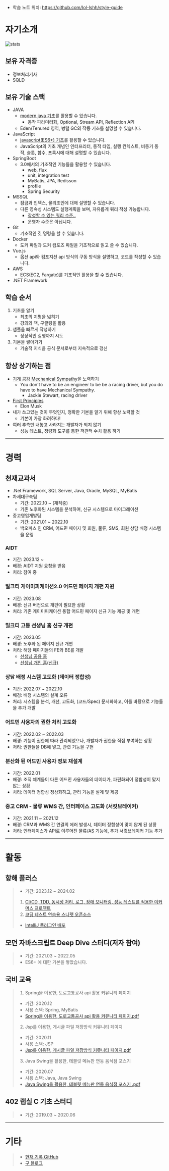 - 학습 노트 위치: <https://github.com/Iol-lshh/style-guide>

# 자기소개
![stats](https://github-readme-stats.vercel.app/api?username=iol-lshh&count_private=true&show_icons=true&theme=buefy)

## 보유 자격증
- 정보처리기사
- SQLD

## 보유 기술 스택
- JAVA
	- [modern java 기초](https://github.com/Iol-lshh/style-guide/blob/main/java/doc_Java_Style.md)를 활용할 수 있습니다.
		- 동작 파라미터화, Optional, Stream API, Reflection API
	- Eden/Tenured 영역, 병렬 GC의 작동 기초를 설명할 수 있습니다.
- JavaScript
	- [javascript(ES6+) 기초](https://github.com/Iol-lshh/style-guide/blob/main/javascript/doc_Js_Style.md)를 활용할 수 있습니다.
	- JavaScript의 기초 개념인 인터프리터, 동적 타입, 실행 컨텍스트, 비동기 동작, 슬롯, 함수, 프록시에 대해 설명할 수 있습니다.
- SpringBoot
	- 3.0에서의 기초적인 기능들을 활용할 수 있습니다.
		- web, flux
		- unit, integration test
		- MyBatis, JPA, Redisson
		- profile
		- Spring Security
- MSSQL
	- 잠금과 인덱스, 물리조인에 대해 설명할 수 있습니다.
	- 다른 영속성 시스템도 실행계획을 보며, 자유롭게 쿼리 작성 가능합니다.
		- [작성할 수 있는 쿼리 수준..](https://github.com/Iol-lshh/portfolio/tree/main/MSSQL)
 		- 운영자 수준은 아닙니다.
- Git
	- 기초적인 깃 명령을 할 수 있습니다.	
- Docker
	- 도커 파일과 도커 컴포즈 파일을 기초적으로 읽고 쓸 수 있습니다.
- Vue.js
	- 옵션 api와 컴포지션 api 방식의 구동 방식을 설명하고, 코드를 작성할 수 있습니다.
- AWS
	- ECS(EC2, Fargate)를 기초적인 활용을 할 수 있습니다.
- .NET Framework

## 학습 순서
1. 기초를 알기
	- 최초의 지평을 넓히기 
	- 강의와 책, 구글링을 활용
2. 샘플을 빠르게 작성하기
	- 정상적인 실행까지 시도
3. 기본을 쌓아가기
	- 기술적 지식을 공식 문서로부터 지속적으로 갱신

## 항상 상기하는 점
- [기계 공감 Mechanical Sympathy](https://wa.aws.amazon.com/wellarchitected/2020-07-02T19-33-23/wat.concept.mechanical-sympathy.en.html)을 노력하기
	- You don't have to be an engineer to be be a racing driver, but you do have to have Mechanical Sympathy. 
		- Jackie Stewart, racing driver
- [First Principles](https://jamesclear.com/first-principles)
	- Elon Musk
- 내가 쓰고있는 것이 무엇인지, 정확한 기본을 알기 위해 항상 노력할 것
	- 기본이 가장 화려하다!
- 여러 추측만 내놓고 사라지는 개발자가 되지 않기
	- 성능 테스트, 정량화 도구를 통한 객관적 수치 활용 하기

---

# 경력
## 천재교과서
- .Net Framework, SQL Server, Java, Oracle, MySQL, MyBatis
- 차세대구축팀
	- 기간: 2022.10 ~ (재직중)
	- 기존 노후화된 시스템을 분석하여, 신규 시스템으로 마이그레이션
- 중고영업개발팀
	- 기간: 2021.01 ~ 2022.10
	- 백오피스 인 CRM, 어드민 페이지 및 회원, 물류, SMS, 회원 상담 배정 시스템을 운영

### AIDT
- 기간: 2023.12 ~
- 배경: AIDT 지원 요청을 받음
- 처리: 참여 중

### 밀크티 게이미피케이션2.0 어드민 페이지 개편 지원
- 기간: 2023.08
- 배경: 신규 버전으로 개편이 필요한 상황
- 처리: 기존 게이미피케이션 통합 어드민 페이지 신규 기능 제공 및 개편

### 밀크티 고등 선생님 홈 신규 개편
- 기간: 2023.05
- 배경: 노후화 된 페이지 신규 개편
- 처리: 해당 페이지들의 FE와 BE를 개발
	- [선생님 공용 홈](https://high.milkt.co.kr/Teacher/frm_teacher_main.aspx)
	- [선생님 개인 홈(신규)](https://high.milkt.co.kr/TeacherHome/frm_TeacherHome_Main.aspx?MenuCode=030000&MenuDepth=1&TeacherCode=253&SubjectCode=G02)

### 상담 배정 시스템 고도화 (데이터 정합성)
- 기간: 2022.07 ~ 2022.10
- 배경: 배정 시스템의 설계 오류
- 처리: 시스템을 분석, 개선, 고도화, (코드/Spec) 문서화하고, 이를 바탕으로 기능들을 추가 개발

### 어드민 사용자의 권한 처리 고도화
- 기간: 2022.02 ~ 2022.03
- 배경: 기능이 권한에 따라 관리되었으나, 개발자가 권한을 직접 부여하는 상황
- 처리: 권한들을 DB에 넣고, 관련 기능을 구현
  
### 분산화 된 어드민 사용자 정보 재설계 
- 기간: 2022.01
- 배경: 조직 체계들이 다른 어드민 사용자들의 데이터가, 파편화되어 정합성이 맞지 않는 상황 
- 처리: 데이터 정합성 정상화하고, 관리 기능을 설계 및 제공

### 중고 CRM - 물류 WMS 간, 인터페이스 고도화 (서킷브레이커)
- 기간: 2021.11 ~ 2021.12
- 배경: CRM과 WMS 간 연결의 에러 발생시, 데이터 정합성이 맞지 않게 된 상황
- 처리: 인터페이스가 API로 이루어진 물류/AS 기능에, 추가 서킷브레이커 기능 추가
---

# 활동

## 항해 플러스 
> - 기간: 2023.12 ~ 2024.02
> 1. [CI/CD, TDD, 동시성 처리, 로그, 장애 모니터링, 성능 테스트를 적용한 이커머스 프로젝트](https://github.com/Iol-lshh/hhp)
> 2. [코딩 테스트 연습용 스니펫 오픈소스](https://github.com/StandardSolvers/ps-code-snippets)
>	- [IntelliJ 플러그인 배포](https://plugins.jetbrains.com/plugin/23770-ps-code-snippets)

## 모던 자바스크립트 Deep Dive 스터디(저자 참여)
> - 기간: 2021.03 ~ 2022.05
> - ES6+ 에 대한 기본을 쌓았습니다.

## 국비 교육
> 1. Spring을 이용한, 도로교통공사 api 활용 커뮤니티 페이지
> 	- 기간: 2020.12   
> 	- 사용 스택: Spring, MyBatis   
> 	- [Spring을 이용한, 도로교통공사 api 활용 커뮤니티 페이지.pdf](https://github.com/markhong93/portfolio/blob/main/Spring%EC%9D%84%20%EC%9D%B4%EC%9A%A9%ED%95%9C%2C%20%EB%8F%84%EB%A1%9C%EA%B5%90%ED%86%B5%EA%B3%B5%EC%82%AC%20api%20%ED%99%9C%EC%9A%A9%20%EC%BB%A4%EB%AE%A4%EB%8B%88%ED%8B%B0%20%ED%8E%98%EC%9D%B4%EC%A7%80/Spring%EC%9D%84%20%EC%9D%B4%EC%9A%A9%ED%95%9C%2C%20%EB%8F%84%EB%A1%9C%EA%B5%90%ED%86%B5%EA%B3%B5%EC%82%AC%20api%20%ED%99%9C%EC%9A%A9%20%EC%BB%A4%EB%AE%A4%EB%8B%88%ED%8B%B0%20%ED%8E%98%EC%9D%B4%EC%A7%80.pdf)   
> 2. Jsp를 이용한, 게시글 파일 저장방식 커뮤니티 페이지
> 	- 기간: 2020.11   
> 	- 사용 스택: JSP
> 	- [Jsp를 이용한, 게시글 파일 저장방식 커뮤니티 페이지.pdf](https://github.com/markhong93/portfolio/blob/main/Jsp%EB%A5%BC%20%EC%9D%B4%EC%9A%A9%ED%95%9C%2C%20%EA%B2%8C%EC%8B%9C%EA%B8%80%20%ED%8C%8C%EC%9D%BC%20%EC%A0%80%EC%9E%A5%EB%B0%A9%EC%8B%9D%20%EC%BB%A4%EB%AE%A4%EB%8B%88%ED%8B%B0%20%ED%8E%98%EC%9D%B4%EC%A7%80/Jsp%EB%A5%BC%20%EC%9D%B4%EC%9A%A9%ED%95%9C%2C%20%EA%B2%8C%EC%8B%9C%EA%B8%80%20%ED%8C%8C%EC%9D%BC%20%EC%A0%80%EC%9E%A5%EB%B0%A9%EC%8B%9D%20%EC%BB%A4%EB%AE%A4%EB%8B%88%ED%8B%B0%20%ED%8E%98%EC%9D%B4%EC%A7%80.pdf)   
> 3. Java Swing을 활용한, 테블릿 메뉴판 연동 음식점 포스기 
> 	- 기간: 2020.07
> 	- 사용 스택: Java, Java Swing
> 	- [Java Swing을 활용한, 테블릿 메뉴판 연동 음식점 포스기
.pdf](https://github.com/markhong93/portfolio/blob/main/Java%20Swing%EC%9D%84%20%ED%99%9C%EC%9A%A9%ED%95%9C%20%ED%85%8C%EB%B8%94%EB%A6%BF%20%EB%A9%94%EB%89%B4%ED%8C%90%20%EC%97%B0%EB%8F%99%20%EC%9D%8C%EC%8B%9D%EC%A0%90%20%ED%8F%AC%EC%8A%A4%EA%B8%B0/Java%20Swing%EC%9D%84%20%ED%99%9C%EC%9A%A9%ED%95%9C%20%ED%85%8C%EB%B8%94%EB%A6%BF%20%EB%A9%94%EB%89%B4%ED%8C%90%20%EC%97%B0%EB%8F%99%20%EC%9D%8C%EC%8B%9D%EC%A0%90%20%ED%8F%AC%EC%8A%A4%EA%B8%B0.pdf)   

##  402 랩실 C 기초 스터디
> - 기간: 2019.03 ~ 2020.06
   
---

# 기타
> - [현재 기록 GitHub](https://github.com/Iol-lshh/style-guide)
> - [구 블로그](https://blog.naver.com/markhong93)   
